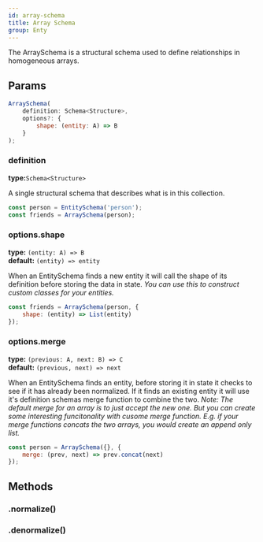 ```yaml
---
id: array-schema
title: Array Schema
group: Enty
---
```


The ArraySchema is a structural schema used to define relationships in homogeneous arrays.

## Params

```js
ArraySchema(
    definition: Schema<Structure>,
    options?: {
        shape: (entity: A) => B
    }
);
```

### definition 
**type:**`Schema<Structure>`  

A single structural schema that describes what is in this collection.

```js
const person = EntitySchema('person');
const friends = ArraySchema(person);
```

### options.shape 
**type:** `(entity: A) => B`  
**default:** `(entity) => entity`

When an EntitySchema finds a new entity it will call the shape of its definition before
storing the data in state. _You can use this to construct custom classes for your entities._

```js
const friends = ArraySchema(person, {
    shape: (entity) => List(entity)
});
```

### options.merge 
**type:** `(previous: A, next: B) => C`  
**default:** `(previous, next) => next`

When an EntitySchema finds an entity, before storing it in state it checks to see if it has already
been normalized. If it finds an existing entity it will use it's definition schemas merge function 
to combine the two. _Note: The default merge for an array is to just accept the new one. But you can
create some interesting funcitonality with cusome merge function. E.g. if your merge functions concats
the two arrays, you would create an append only list._

```js
const person = ArraySchema({}, {
    merge: (prev, next) => prev.concat(next)
});
```


## Methods

### .normalize()
<Normalize />

### .denormalize()
<Denormalize />


